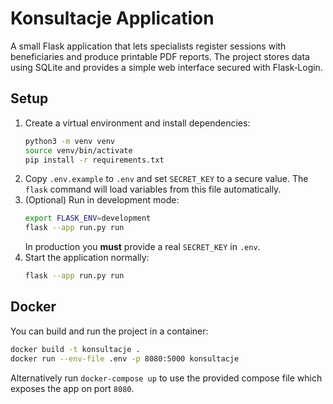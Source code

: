 # Konsultacje Application

A small Flask application that lets specialists register sessions with beneficiaries and produce printable PDF reports. The project stores data using SQLite and provides a simple web interface secured with Flask‑Login.

## Setup

1. Create a virtual environment and install dependencies:
   ```bash
   python3 -m venv venv
   source venv/bin/activate
   pip install -r requirements.txt
   ```
2. Copy `.env.example` to `.env` and set `SECRET_KEY` to a secure value.
   The `flask` command will load variables from this file automatically.
3. (Optional) Run in development mode:
   ```bash
   export FLASK_ENV=development
   flask --app run.py run
   ```
   In production you **must** provide a real `SECRET_KEY` in `.env`.
4. Start the application normally:
   ```bash
   flask --app run.py run
   ```

## Docker

You can build and run the project in a container:

```bash
docker build -t konsultacje .
docker run --env-file .env -p 8080:5000 konsultacje
```

Alternatively run `docker-compose up` to use the provided compose file which exposes the app on port `8080`.
